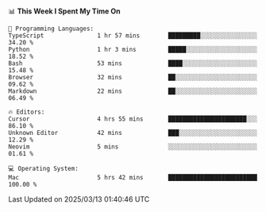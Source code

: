<!--START_SECTION:waka-->
📊 **This Week I Spent My Time On** 

```text
💬 Programming Languages: 
TypeScript               1 hr 57 mins        █████████░░░░░░░░░░░░░░░░   34.20 % 
Python                   1 hr 3 mins         █████░░░░░░░░░░░░░░░░░░░░   18.52 % 
Bash                     53 mins             ████░░░░░░░░░░░░░░░░░░░░░   15.48 % 
Browser                  32 mins             ██░░░░░░░░░░░░░░░░░░░░░░░   09.62 % 
Markdown                 22 mins             ██░░░░░░░░░░░░░░░░░░░░░░░   06.49 % 

🔥 Editors: 
Cursor                   4 hrs 55 mins       ██████████████████████░░░   86.10 % 
Unknown Editor           42 mins             ███░░░░░░░░░░░░░░░░░░░░░░   12.29 % 
Neovim                   5 mins              ░░░░░░░░░░░░░░░░░░░░░░░░░   01.61 % 

💻 Operating System: 
Mac                      5 hrs 42 mins       █████████████████████████   100.00 % 
```


 Last Updated on 2025/03/13 01:40:46 UTC
<!--END_SECTION:waka-->

